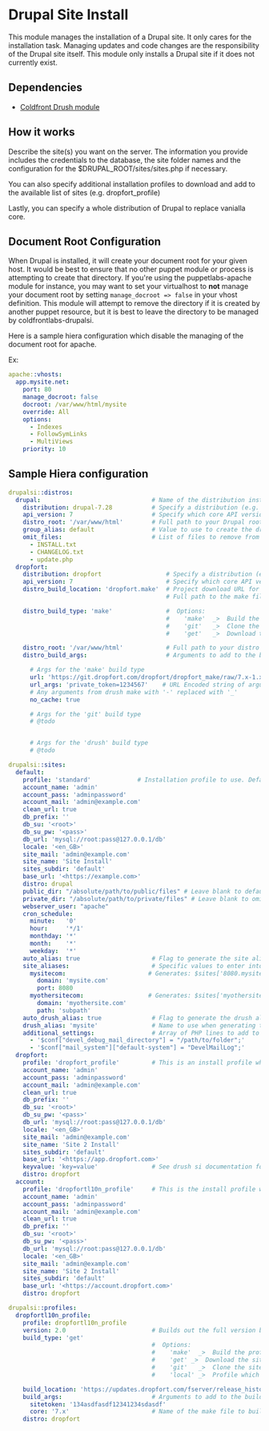 Drupal Site Install
===================

This module manages the installation of a Drupal site. It only cares for the installation task.
Managing updates and code changes are the responsibility of the Drupal site itself.
This module only installs a Drupal site if it does not currently exist.

Dependencies
------------

- [Coldfront Drush module](https://github.com/coldfrontlabs/coldfrontlabs-drush)

How it works
------------

Describe the site(s) you want on the server. The information you provide includes the
credentials to the database, the site folder names and the configuration for the
$DRUPAL_ROOT/sites/sites.php if necessary.

You can also specify additional installation profiles to download and add to the available
list of sites (e.g. dropfort_profile)

Lastly, you can specify a whole distribution of Drupal to replace vanialla core.

Document Root Configuration
---------------------------

When Drupal is installed, it will create your document root for your given host. It would be best
to ensure that no other puppet module or process is attempting to create that directory. If you're using
the puppetlabs-apache module for instance, you may want to set your virtualhost to **not** manage
your document root by setting ``manage_docroot => false`` in your vhost definition. This module
will attempt to remove the directory if it is created by another puppet resource, but it is
best to leave the directory to be managed by coldfrontlabs-drupalsi.

Here is a sample hiera configuration which disable the managing of the document root for apache.

Ex:

````yaml
apache::vhosts:
  app.mysite.net:
    port: 80
    manage_docroot: false
    docroot: /var/www/html/mysite
    override: All
    options:
      - Indexes
      - FollowSymLinks
      - MultiViews
    priority: 10

````

Sample Hiera configuration
--------------------------

````yaml
drupalsi::distros:
  drupal:                               # Name of the distribution installation
    distribution: drupal-7.28           # Specify a distribution (e.g. commerce_kickstart, wetkit). Defaults to 'drupal'. Include the version optionally.
    api_version: 7                      # Specify which core API version (e.g. 6, 7, 8). Defaults to '7'
    distro_root: '/var/www/html'        # Full path to your Drupal root directory with no trailing slash. This will create your site root folder at '/var/www/html/<distroname>'
    group_alias: default                # Value to use to create the drush site alias group for sites on this distro. Defaults to the value of 'distribution'.
    omit_files:                         # List of files to remove from core. Useful for removing uncessary files for production sites.
      - INSTALL.txt
      - CHANGELOG.txt
      - update.php
  dropfort:
    distribution: dropfort                  # Specify a distribution (e.g. commerce_kickstart, wetkit). Defaults to 'drupal'
    api_version: 7                          # Specify which core API version (e.g. 6, 7, 8). Defaults to '7'
    distro_build_location: 'dropfort.make'  # Project download URL for your distribution. Defaults to https://update.drupal.org/release_history
                                            # Full path to the make file to build the site with.

    distro_build_type: 'make'               #  Options:
                                            #    'make'  _>  Build the profile using a drush make file. Optionally from a remote file source. See distro_build_args for more details
                                            #    'git'   _>  Clone the site with Git
                                            #    'get'   _>  Download the Drupal distribution with an HTTP GET request

    distro_root: '/var/www/html'            # Full path to your distro root directory. In this case would create '/var/www/html/dropfort'.
    distro_build_args:                      # Arguments to add to the build_location method. For example with 'get' requests, adds key/value pairs to the URL via querystring parameters. Defaults to ''.

      # Args for the 'make' build type
      url: 'https://git.dropfort.com/dropfort/dropfort_make/raw/7.x-1.x/dropfort.make' # Publicly available URL to a make file
      url_args: 'private_token=1234567'    # URL Encoded string of arguments to append to the URL. Omit the '?' character as it is automatically added.
      # Any arguments from drush make with '-' replaced with '_'
      no_cache: true

      # Args for the 'git' build type
      # @todo


      # Args for the 'drush' build type
      # @todo

drupalsi::sites:
  default:
    profile: 'standard'             # Installation profile to use. Defaults to "standard"
    account_name: 'admin'
    account_pass: 'adminpassword'
    account_mail: 'admin@example.com'
    clean_url: true
    db_prefix: ''
    db_su: '<root>'
    db_su_pw: '<pass>'
    db_url: 'mysql://root:pass@127.0.0.1/db'
    locale: '<en_GB>'
    site_mail: 'admin@example.com'
    site_name: 'Site Install'
    sites_subdir: 'default'
    base_url: '<https://example.com>'
    distro: drupal
    public_dir: "/absolute/path/to/public/files" # Leave blank to default to sites/{name}/files
    private_dir: "/absolute/path/to/private/files" # Leave blank to omit a private files dir
    webserver_user: "apache"
    cron_schedule:
      minute:   '0'
      hour:     '*/1'
      monthday: '*'
      month:    '*'
      weekday:  '*'
    auto_alias: true                    # Flag to generate the site alias automatically. Defaults to true. (not yet implemented)
    site_aliases:                       # Specific values to enter into the sites.php file. These will be added after any automatically generated values. The ``sites_subdir`` value is used as the directory value by default. See @https://api.drupal.org/api/drupal/sites%21example.sites.php/7
      mysitecom:                       # Generates: $sites['8080.mysite.com'] = 'default';
        domain: 'mysite.com'
        port: 8080
      myothersitecom:                  # Generates: $sites['myothersite.com.subpath'] = 'default';
        domain: 'myothersite.com'
        path: 'subpath'
    auto_drush_alias: true              # Flag to generate the drush alias automatically. Defaults to true. (not yet implemented)
    drush_alias: 'mysite'               # Name to use when generating the drush site alias entry. Defaults to the name generate by Puppet for your site. It is highly recommended you set a value for alias. (not yet implemented)
    additional_settings:                # Array of PHP lines to add to the settings.php file for your site. Note that these values are set after the install.php has been run.
      - '$conf["devel_debug_mail_directory"] = "/path/to/folder";'
      - '$conf["mail_system"]["default-system"] = "DevelMailLog";'
  dropfort:
    profile: 'dropfort_profile'         # This is an install profile which comes with this distribution
    account_name: 'admin'
    account_pass: 'adminpassword'
    account_mail: 'admin@example.com'
    clean_url: true
    db_prefix: ''
    db_su: '<root>'
    db_su_pw: '<pass>'
    db_url: 'mysql://root:pass@127.0.0.1/db'
    locale: '<en_GB>'
    site_mail: 'admin@example.com'
    site_name: 'Site 2 Install'
    sites_subdir: 'default'
    base_url: '<https://app.dropfort.com>'
    keyvalue: 'key=value'               # See drush si documentation for more details
    distro: dropfort
  account:
    profile: 'dropfortl10n_profile'     # This is the install profile we added in the config above
    account_name: 'admin'
    account_pass: 'adminpassword'
    account_mail: 'admin@example.com'
    clean_url: true
    db_prefix: ''
    db_su: '<root>'
    db_su_pw: '<pass>'
    db_url: 'mysql://root:pass@127.0.0.1/db'
    locale: '<en_GB>'
    site_mail: 'admin@example.com'
    site_name: 'Site 2 Install'
    sites_subdir: 'default'
    base_url: '<https://account.dropfort.com>'
    distro: dropfort

drupalsi::profiles:
  dropfortl10n_profile:
    profile: dropfortl10n_profile
    version: 2.0                        # Builds out the full version based on the distro version. In this case it would be 7.x-2.0
    build_type: 'get'
                                        #  Options:
                                        #    'make'  _>  Build the profile using a drush make file. Optionally from a remote file source. See distro_build_args for more details
                                        #    'get' _>  Download the site with drush
                                        #    'git'   _>  Clone the site with Git
                                        #    'local' _>  Profile which is already present. For example the 'standard' install profile in Drupal. Used to generate the dependency tree in Puppet.

    build_location: 'https://updates.dropfort.com/fserver/release_history'
    build_args:                         # Arguments to add to the build_location method. For example with 'get' requests, adds key/value pairs to the URL via querystring parameters. Defaults to ''.
      sitetoken: '134asdfasdf12341234sdasdf'
      core: '7.x'                       # Name of the make file to build the site with or the url of the profile's location.
    distro: dropfort
````
